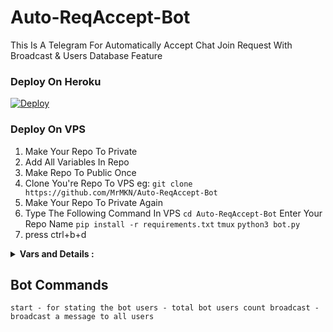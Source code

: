 # Auto-ReqAccept-Bot

This Is A Telegram For Automatically Accept Chat Join Request With Broadcast &amp; Users Database Feature 


### Deploy On Heroku

[![Deploy](https://www.herokucdn.com/deploy/button.svg)](https://heroku.com/deploy?template=https://github.com/MrMKN/Auto-ReqAccept-Bot)             


### Deploy On VPS

1. Make Your Repo To Private
2. Add All Variables In Repo
3. Make Repo To Public Once
4. Clone You're Repo To VPS
eg: `git clone https://github.com/MrMKN/Auto-ReqAccept-Bot`
5. Make Your Repo To Private Again
6. Type The Following Command In VPS 
`cd Auto-ReqAccept-Bot` Enter Your Repo Name
`pip install -r requirements.txt`
`tmux`
`python3 bot.py`
7. press ctrl+b+d


<details>
<summary><b>Vars and Details :</b></summary>

`API_ID` : Goto [my.telegram.org](https://my.telegram.org) To Obtain This.

`API_HASH` : Goto [my.telegram.org](https://my.telegram.org) To Obtain This.
  
`BOT_TOKEN` : Get The Bot Token From [@BotFather](https://telegram.dog/BotFather)

`ADMINS` : Your Telegram ID form @Tgraph_Multi_Bot click /id in this bot

`DB_URL` : MongoDB URI For [MongoDB](https://mongodb.com)

</details>


## Bot Commands

`start - for stating the bot
users - total bot users count
broadcast - broadcast a message to all users`



